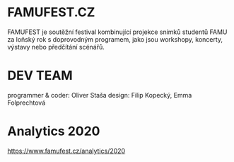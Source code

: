 # FAMUFEST.CZ

FAMUFEST je soutěžní festival kombinující projekce snímků studentů FAMU za loňský rok s doprovodným programem, jako jsou workshopy, koncerty, výstavy nebo předčítání scénářů.


# DEV TEAM
programmer & coder: Oliver Staša
design: Filip Kopecký, Emma Folprechtová


# Analytics 2020
https://www.famufest.cz/analytics/2020
